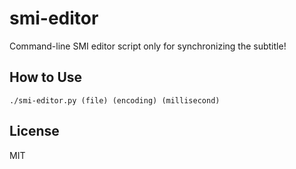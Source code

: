 smi-editor
==========

Command-line SMI editor script only for synchronizing the subtitle!

How to Use
----------
`./smi-editor.py (file) (encoding) (millisecond)`

License
-------

MIT
